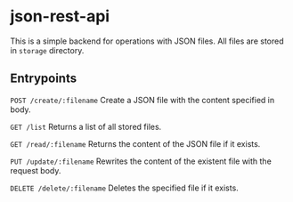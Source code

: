 # json-rest-api

This is a simple backend for operations with JSON files. All files are stored in `storage` directory.

## Entrypoints

`POST /create/:filename` Create a JSON file with the content specified in body.

`GET /list` Returns a list of all stored files.

`GET /read/:filename` Returns the content of the JSON file if it exists.

`PUT /update/:filename` Rewrites the content of the existent file with the request body.

`DELETE /delete/:filename` Deletes the specified file if it exists.

